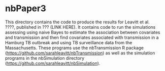# nbPaper3
This directory contains the code to produce the results for Leavitt et al. ????, published in ??? (LINK HERE). It contains code to run the simulations assessing using naive Bayes to estimate the association between covariates and transmission and then find covariates associated with transmission in a Hamburg TB outbreak and using TB surveillance data from the Massachusetts. These programs use the nbTransmission R package (https://github.com/sarahleavitt/nbTransmission) as well as the simulation programs in the nbSimulation directory (https://github.com/sarahleavitt/nbSimulation).
